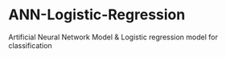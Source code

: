 # ANN-Logistic-Regression
Artificial Neural Network Model &amp; Logistic regression model for classification
